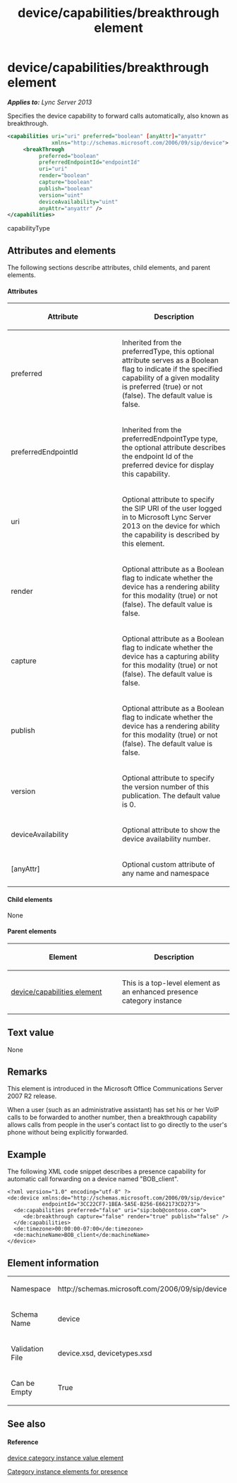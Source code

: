 ﻿---
title: device/capabilities/breakthrough element
TOCTitle: device/capabilities/breakthrough element
ms:assetid: 2d37f77a-d54a-48c9-bad1-4b945ec9953f
ms:mtpsurl: https://msdn.microsoft.com/en-us/library/Dn454742(v=office.15)
ms:contentKeyID: 57093629
ms.date: 07/24/2014
mtps_version: v=office.15
dev_langs:
- xml
---

# device/capabilities/breakthrough element


_**Applies to:** Lync Server 2013_

Specifies the device capability to forward calls automatically, also known as breakthrough.

``` xml
<capabilities uri="uri" preferred="boolean" [anyAttr]="anyattr" 
              xmlns="http://schemas.microsoft.com/2006/09/sip/device">
     <breakThrough 
          preferred="boolean" 
          preferredEndpointId="endpointId"
          uri="uri" 
          render="boolean" 
          capture="boolean" 
          publish="boolean"
          version="uint" 
          deviceAvailability="uint" 
          anyAttr="anyattr" />
</capabilities>
```

capabilityType

## Attributes and elements

The following sections describe attributes, child elements, and parent elements.

#### Attributes

<table>
<colgroup>
<col style="width: 50%" />
<col style="width: 50%" />
</colgroup>
<thead>
<tr class="header">
<th><p>Attribute</p></th>
<th><p>Description</p></th>
</tr>
</thead>
<tbody>
<tr class="odd">
<td><p>preferred</p></td>
<td><p>Inherited from the preferredType, this optional attribute serves as a Boolean flag to indicate if the specified capability of a given modality is preferred (true) or not (false). The default value is false.</p></td>
</tr>
<tr class="even">
<td><p>preferredEndpointId</p></td>
<td><p>Inherited from the preferredEndpointType type, the optional attribute describes the endpoint Id of the preferred device for display this capability.</p></td>
</tr>
<tr class="odd">
<td><p>uri</p></td>
<td><p>Optional attribute to specify the SIP URI of the user logged in to Microsoft Lync Server 2013 on the device for which the capability is described by this element.</p></td>
</tr>
<tr class="even">
<td><p>render</p></td>
<td><p>Optional attribute as a Boolean flag to indicate whether the device has a rendering ability for this modality (true) or not (false). The default value is false.</p></td>
</tr>
<tr class="odd">
<td><p>capture</p></td>
<td><p>Optional attribute as a Boolean flag to indicate whether the device has a capturing ability for this modality (true) or not (false). The default value is false.</p></td>
</tr>
<tr class="even">
<td><p>publish</p></td>
<td><p>Optional attribute as a Boolean flag to indicate whether the device has a rendering ability for this modality (true) or not (false). The default value is false.</p></td>
</tr>
<tr class="odd">
<td><p>version</p></td>
<td><p>Optional attribute to specify the version number of this publication. The default value is 0.</p></td>
</tr>
<tr class="even">
<td><p>deviceAvailability</p></td>
<td><p>Optional attribute to show the device availability number.</p></td>
</tr>
<tr class="odd">
<td><p>[anyAttr]</p></td>
<td><p>Optional custom attribute of any name and namespace</p></td>
</tr>
</tbody>
</table>


#### Child elements

None

#### Parent elements

<table>
<colgroup>
<col style="width: 50%" />
<col style="width: 50%" />
</colgroup>
<thead>
<tr class="header">
<th><p>Element</p></th>
<th><p>Description</p></th>
</tr>
</thead>
<tbody>
<tr class="odd">
<td><p><a href="device-capabilities-element.md">device/capabilities element</a></p></td>
<td><p>This is a top-level element as an enhanced presence category instance</p></td>
</tr>
</tbody>
</table>


## Text value

None

## Remarks

This element is introduced in the Microsoft Office Communications Server 2007 R2 release.

When a user (such as an administrative assistant) has set his or her VoIP calls to be forwarded to another number, then a breakthrough capability allows calls from people in the user's contact list to go directly to the user's phone without being explicitly forwarded.

## Example

The following XML code snippet describes a presence capability for automatic call forwarding on a device named "BOB\_client".

    <?xml version="1.0" encoding="utf-8" ?>
    <de:device xmlns:de="http://schemas.microsoft.com/2006/09/sip/device" 
               endpointId="3CC22CF7-1BEA-5A5E-B256-E662173CD273">
      <de:capabilities preferred="false" uri="sip:bob@contoso.com">
         <de:breakthrough capture="false" render="true" publish="false" />
      </de:capabilities>
      <de:timezone>00:00:00-07:00</de:timezone>
      <de:machineName>BOB_client</de:machineName>
    </device>

## Element information

<table>
<colgroup>
<col style="width: 50%" />
<col style="width: 50%" />
</colgroup>
<tbody>
<tr class="odd">
<td><p>Namespace</p></td>
<td><p>http://schemas.microsoft.com/2006/09/sip/device</p></td>
</tr>
<tr class="even">
<td><p>Schema Name</p></td>
<td><p>device</p></td>
</tr>
<tr class="odd">
<td><p>Validation File</p></td>
<td><p>device.xsd, devicetypes.xsd</p></td>
</tr>
<tr class="even">
<td><p>Can be Empty</p></td>
<td><p>True</p></td>
</tr>
</tbody>
</table>


## See also

#### Reference

[device category instance value element](device-category-instance-value-element.md)

[Category instance elements for presence](category-instance-elements-for-presence.md)

